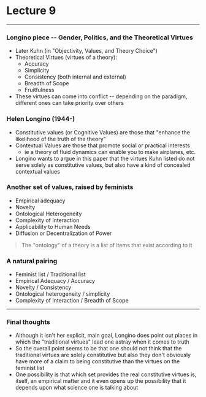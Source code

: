 <h1>Lecture 9</h1>

---

<h3>Longino piece  -- Gender, Politics, and the Theoretical Virtues</h3>

  * Later Kuhn (in "Objectivity, Values, and Theory Choice")
  * Theoretical Virtues (virtues of a theory):
      - Accuracy
      - Simplicity
      - Consistency (both internal and external)
      - Breadth of Scope
      - Fruitfulness
  * These virtues can come into conflict -- depending on the paradigm, different ones can take priority over others


<h3>Helen Longino (1944-)</h3>

  * Constitutive values (or Cognitive Values) are those that "enhance the likelihood of the truth of the theory"
  * Contextual Values are those that promote social or practical interests
      - ie a theory of fluid dynamics can enable you to make airplanes, etc.
  * Longino wants to argue in this paper that the virtues Kuhn listed do not serve solely as constitutive values, but also have a kind of concealed contextual values

<h3>Another set of values, raised by feminists</h3>

  * Empirical adequacy
  * Novelty
  * Ontological Heterogeneity
  * Complexity of Interaction
  * Applicability to Human Needs
  * Diffusion or Decentralization of Power

>The "ontology" of a theory is a list of items that exist according to it

<h3>A natural pairing</h3>

  * Feminist list / Traditional list
  * Empirical Adequacy / Accuracy
  * Novelty / Consistency
  * Ontological heterogeneity / simplicity
  * Complexity of Interaction / Breadth of Scope

---

<h3>Final thoughts</h3>

  * Although it isn't her explicit, main goal, Longino does point out places in which the "traditional virtues" lead one astray when it comes to truth
  * So the overall point seems to be that one should not think that the traditional virtues are solely constitutive but also they don't obviously have more of a claim to being constitutive than the virtues on the feminist list
  * One possibility is that which set provides the real constitutive virtues is, itself, an empirical matter and it even opens up the possibility that it depends upon what science one is talking about


